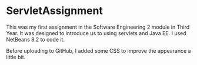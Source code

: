 # ServletAssignment
This was my first assignment in the Software Engineering 2 module in Third Year. It was designed to introduce us to using servlets and Java EE. I used NetBeans 8.2 to code it.

Before uploading to GitHub, I added some CSS to improve the appearance a little bit.
